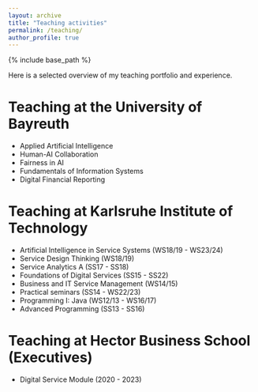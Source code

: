 ```yaml
---
layout: archive
title: "Teaching activities"
permalink: /teaching/
author_profile: true
---
```


{% include base_path %}

Here is a selected overview of my teaching portfolio and experience.

Teaching at the University of Bayreuth
======
* Applied Artificial Intelligence 
* Human-AI Collaboration 
* Fairness in AI 
* Fundamentals of Information Systems 
* Digital Financial Reporting 


Teaching at Karlsruhe Institute of Technology
======
* Artificial Intelligence in Service Systems (WS18/19 - WS23/24)
* Service Design Thinking (WS18/19)
* Service Analytics A (SS17 - SS18)
* Foundations of Digital Services (SS15 - SS22)
* Business and IT Service Management (WS14/15)
* Practical seminars (SS14 - WS22/23)
* Programming I: Java (WS12/13 - WS16/17)
* Advanced Programming (SS13 - SS16)

Teaching at Hector Business School (Executives)
======
* Digital Service Module (2020 - 2023)
  
